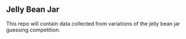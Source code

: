 Jelly Bean Jar
--------------

This repo will contain data collected from variations of the jelly bean jar guessing
competition.


